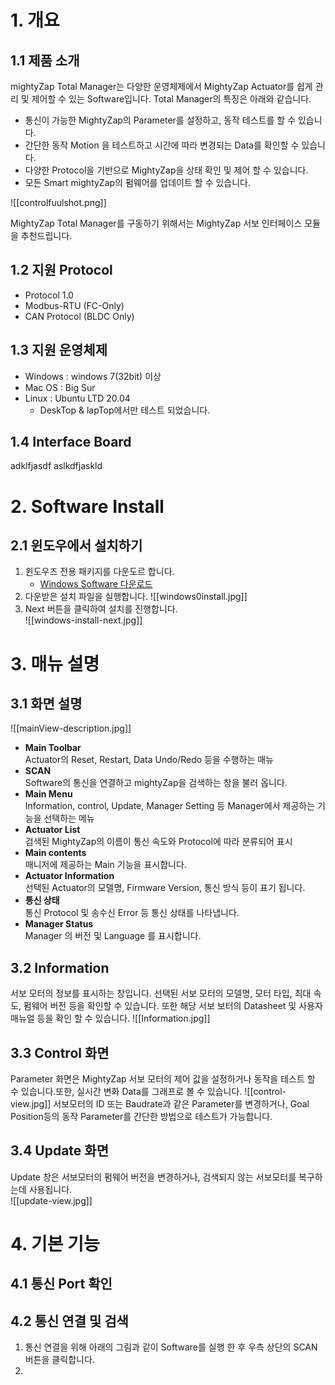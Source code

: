 # 1. 개요
## 1.1 제품 소개
mightyZap Total Manager는 다양한 운영체제에서 MightyZap Actuator를 쉽게 관리 및 제어할 수 있는 Software입니다.
Total Manager의 특징은 아래와 같습니다.
- 통신이 가능한 MightyZap의 Parameter를 설정하고, 동작 테스트를 할 수 있습니다.
- 간단한 동작 Motion 을 테스트하고 시간에 따라 변경되는 Data를 확인할 수 있습니다.
- 다양한 Protocol을 기반으로 MightyZap을 상태 확인 및 제어 할 수 있습니다.
- 모든 Smart mightyZap의 펌웨어를 업데이트 할 수 있습니다.

![[controlfuulshot.png]]

MightyZap Total Manager를 구동하기 위해서는 MightyZap 서보 인터페이스 모듈을 추천드립니다.
## 1.2 지원 Protocol
- Protocol 1.0
- Modbus-RTU (FC-Only)
- CAN Protocol (BLDC Only)
## 1.3 지원 운영체제
- Windows : windows 7(32bit) 이상
- Mac OS : Big Sur
- Linux : Ubuntu LTD 20.04
	- DeskTop & lapTop에서만 테스트 되었습니다.
## 1.4 Interface Board
adklfjasdf
aslkdfjaskld

# 2. Software Install
## 2.1 윈도우에서 설치하기
1. 윈도우즈 전용 패키지를 다운도르 합니다.
	- [Windows Software 다운로드](https://github.com/mightyZap25/Total-Manager/releases/download/v0.8.1/latest.yml)
2. 다운받은 설치 파일을 실행합니다.
 ![[windows0install.jpg]]
3. Next 버튼을 클릭하여 설치를 진행합니다.   
   ![[windows-install-next.jpg]]

# 3. 매뉴 설명
## 3.1 화면 설명
![[mainView-description.jpg]]
- **Main Toolbar**    
  Actuator의 Reset, Restart, Data Undo/Redo 등을 수행하는 매뉴
- **SCAN**  
  Software의 통신을 연결하고 mightyZap을 검색하는 창을 불러 옵니다.
- **Main Menu**  
  Information, control, Update, Manager Setting 등 Manager에서 제공하는 기능을 선택하는 메뉴
- **Actuator List**  
  검색된 MightyZap의 이름이 통신 속도와 Protocol에 따라 분류되어 표시
- **Main contents**  
  매니저에 제공하는 Main 기능을 표시합니다.
- **Actuator Information**  
  선택된 Actuator의 모델명, Firmware Version, 통신 방식 등이 표기 됩니다.
- **통신 상태**  
  통신 Protocol 및 송수신 Error 등 통신 상태를 나타냅니다.
- **Manager Status**  
  Manager 의 버전 및 Language 를 표시합니다.
## 3.2 Information
서보 모터의 정보를 표시하는 창입니다. 선택된 서보 모터의 모델명, 모터 타입, 최대 속도, 펌웨어 버전 등을 확인할 수 있습니다.
또한 해당 서보 보터의 Datasheet 및 사용자 매뉴얼 등을 확인 할 수 있습니다.
![[Information.jpg]]
## 3.3 Control 화면
Parameter 화면은 MightyZap 서보 모터의 제어 값을 설정하거나 동작을 테스트 할 수 있습니다.또한, 실시간 변화 Data를 그래프로 볼 수 있습니다.
![[control-view.jpg]]
서보모터의 ID 또는 Baudrate과 같은 Parameter를 변경하거나, Goal Position등의 동작 Parameter를 간단한 방법으로 테스트가 가능합니다.
## 3.4 Update 화면
Update 창은 서보모터의 펌웨어 버전을 변경하거나, 검색되지 않는 서보모터를 복구하는데 사용됩니다.  
![[update-view.jpg]]
# 4. 기본 기능
## 4.1 통신 Port 확인
## 4.2 통신 연결 및 검색
1. 통신 연결을 위해 아래의 그림과 같이 Software를 실행 한 후 우측 상단의 SCAN 버튼을 클릭합니다.
2. 